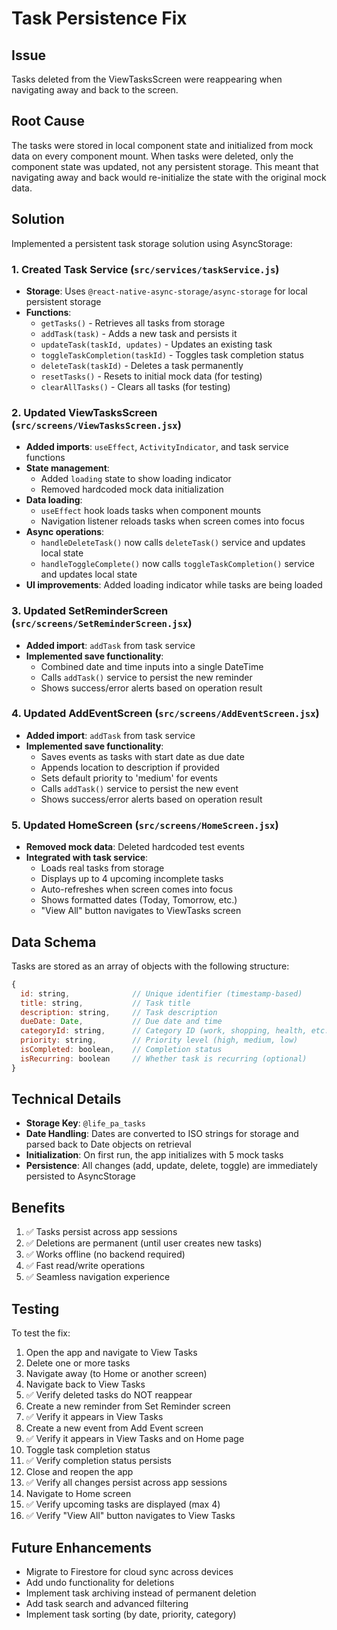 # Task Persistence Fix

## Issue
Tasks deleted from the ViewTasksScreen were reappearing when navigating away and back to the screen.

## Root Cause
The tasks were stored in local component state and initialized from mock data on every component mount. When tasks were deleted, only the component state was updated, not any persistent storage. This meant that navigating away and back would re-initialize the state with the original mock data.

## Solution
Implemented a persistent task storage solution using AsyncStorage:

### 1. Created Task Service (`src/services/taskService.js`)
- **Storage**: Uses `@react-native-async-storage/async-storage` for local persistent storage
- **Functions**:
  - `getTasks()` - Retrieves all tasks from storage
  - `addTask(task)` - Adds a new task and persists it
  - `updateTask(taskId, updates)` - Updates an existing task
  - `toggleTaskCompletion(taskId)` - Toggles task completion status
  - `deleteTask(taskId)` - Deletes a task permanently
  - `resetTasks()` - Resets to initial mock data (for testing)
  - `clearAllTasks()` - Clears all tasks (for testing)

### 2. Updated ViewTasksScreen (`src/screens/ViewTasksScreen.jsx`)
- **Added imports**: `useEffect`, `ActivityIndicator`, and task service functions
- **State management**: 
  - Added `loading` state to show loading indicator
  - Removed hardcoded mock data initialization
- **Data loading**:
  - `useEffect` hook loads tasks when component mounts
  - Navigation listener reloads tasks when screen comes into focus
- **Async operations**:
  - `handleDeleteTask()` now calls `deleteTask()` service and updates local state
  - `handleToggleComplete()` now calls `toggleTaskCompletion()` service and updates local state
- **UI improvements**: Added loading indicator while tasks are being loaded

### 3. Updated SetReminderScreen (`src/screens/SetReminderScreen.jsx`)
- **Added import**: `addTask` from task service
- **Implemented save functionality**:
  - Combined date and time inputs into a single DateTime
  - Calls `addTask()` service to persist the new reminder
  - Shows success/error alerts based on operation result

### 4. Updated AddEventScreen (`src/screens/AddEventScreen.jsx`)
- **Added import**: `addTask` from task service
- **Implemented save functionality**:
  - Saves events as tasks with start date as due date
  - Appends location to description if provided
  - Sets default priority to 'medium' for events
  - Calls `addTask()` service to persist the new event
  - Shows success/error alerts based on operation result

### 5. Updated HomeScreen (`src/screens/HomeScreen.jsx`)
- **Removed mock data**: Deleted hardcoded test events
- **Integrated with task service**:
  - Loads real tasks from storage
  - Displays up to 4 upcoming incomplete tasks
  - Auto-refreshes when screen comes into focus
  - Shows formatted dates (Today, Tomorrow, etc.)
  - "View All" button navigates to ViewTasks screen

## Data Schema
Tasks are stored as an array of objects with the following structure:
```javascript
{
  id: string,              // Unique identifier (timestamp-based)
  title: string,           // Task title
  description: string,     // Task description
  dueDate: Date,           // Due date and time
  categoryId: string,      // Category ID (work, shopping, health, etc.)
  priority: string,        // Priority level (high, medium, low)
  isCompleted: boolean,    // Completion status
  isRecurring: boolean     // Whether task is recurring (optional)
}
```

## Technical Details
- **Storage Key**: `@life_pa_tasks`
- **Date Handling**: Dates are converted to ISO strings for storage and parsed back to Date objects on retrieval
- **Initialization**: On first run, the app initializes with 5 mock tasks
- **Persistence**: All changes (add, update, delete, toggle) are immediately persisted to AsyncStorage

## Benefits
1. ✅ Tasks persist across app sessions
2. ✅ Deletions are permanent (until user creates new tasks)
3. ✅ Works offline (no backend required)
4. ✅ Fast read/write operations
5. ✅ Seamless navigation experience

## Testing
To test the fix:
1. Open the app and navigate to View Tasks
2. Delete one or more tasks
3. Navigate away (to Home or another screen)
4. Navigate back to View Tasks
5. ✅ Verify deleted tasks do NOT reappear
6. Create a new reminder from Set Reminder screen
7. ✅ Verify it appears in View Tasks
8. Create a new event from Add Event screen
9. ✅ Verify it appears in View Tasks and on Home page
10. Toggle task completion status
11. ✅ Verify completion status persists
12. Close and reopen the app
13. ✅ Verify all changes persist across app sessions
14. Navigate to Home screen
15. ✅ Verify upcoming tasks are displayed (max 4)
16. ✅ Verify "View All" button navigates to View Tasks

## Future Enhancements
- Migrate to Firestore for cloud sync across devices
- Add undo functionality for deletions
- Implement task archiving instead of permanent deletion
- Add task search and advanced filtering
- Implement task sorting (by date, priority, category)

